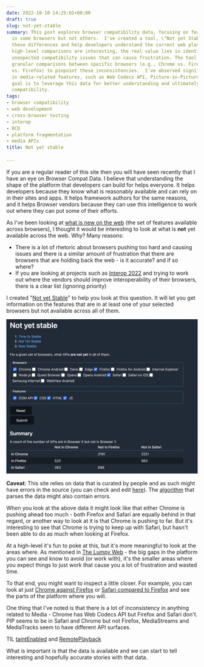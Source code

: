 ```yaml
---
date: 2022-10-10 14:25:01+00:00
draft: true
slug: not-yet-stable
summary: This post explores browser compatibility data, focusing on features present
  in some browsers but not others.  I've created a tool, \"Not yet Stable,\" to visualize
  these differences and help developers understand the current web platform landscape.  While
  high-level comparisons are interesting, the real value lies in identifying smaller,
  unexpected compatibility issues that can cause frustration. The tool allows for
  granular comparisons between specific browsers (e.g., Chrome vs. Firefox, Safari
  vs. Firefox) to pinpoint these inconsistencies.  I've observed significant discrepancies
  in media-related features, such as Web Codecs API, Picture-in-Picture, and MediaStreams.  The
  goal is to leverage this data for better understanding and ultimately improve web
  compatibility.
tags:
- browser compatibility
- web development
- cross-browser testing
- interop
- BCD
- platform fragmentation
- media APIs
title: Not yet stable

---
```

If you are a regular reader of this site then you will have seen recently that I have an eye on Browser Compat Data. I believe that understanding the shape of the platform that developers can build for helps everyone. It helps developers because they know what is reasonably available and can rely on in their sites and apps. It helps framework authors for the same reasons, and it helps Browser vendors because they can use this intelligence to work out where they can put some of their efforts.

As I've been looking at [what is new on the web](https://paul.kinlan.me/what-is-new-on-the-web/) (the set of features available across browsers), I thought it would be interesting to look at what is **not** yet available across the web. Why? Many reasons:

* There is a lot of rhetoric about browsers pushing too hard and causing issues and there is a similar amount of frustration that there are browsers that are holding back the web - is it accurate? and if so where?
* If you are looking at projects such as [Interop 2022](https://web.dev/interop-2022/) and trying to work out where the vendors should improve interoperability of their browsers, there is a clear list (ignoring priority)

I created "[Not yet Stable](https://time-to-stable.deno.dev/not-stable?browser-chrome=on&browser-firefox=on&browser-safari=on&feature-api=on&feature-css=on&feature-html=on&feature-javascript=on)" to help you look at this question. It will let you get information on the features that are in at least one of your selected browsers but not available across all of them.

![A summary of the number of features available in at least one browser](/static/2022-10-10-screen-shot-2022-10-10-at-15-40-33.png "Not yet stable")

**Caveat**: This site relies on data that is curated by people and as such might have errors in the source (you can check and edit [here](https://github.com/mdn/browser-compat-data)). The [algorithm](https://github.com/PaulKinlan/time-to-stable) that parses the data might also contain errors.

When you look at the above data it might look like that either Chrome is pushing ahead too much - both Firefox and Safari are equally behind in that regard, or another way to look at it is that Chrome is pushing to far. But it's interesting to see that Chrome is trying to keep up with Safari, but hasn't been able to do as much when looking at Firefox.

At a high-level it's fun to poke at this, but it's more meaningful to look at the areas where. As mentioned in [The Lumpy Web](https://paul.kinlan.me/the-lumpy-web/) - the big gaps in the platform you can see and know to avoid (or work with), it's the smaller areas where you expect things to just work that cause you a lot of frustration and wasted time.

To that end, you might want to inspect a little closer. For example, you can look at just [Chrome against Firefox](https://time-to-stable.deno.dev/not-stable?browser-chrome=on&browser-firefox=on&feature-api=on&feature-css=on&feature-html=on&feature-javascript=on) or [Safari compared to Firefox](https://time-to-stable.deno.dev/not-stable?browser-firefox=on&browser-safari=on&feature-api=on&feature-css=on&feature-html=on&feature-javascript=on) and see the parts of the platform where you will.

One thing that I've noted is that there is a lot of inconsistency in anything related to Media - Chrome has Web Codecs API but Firefox and Safari don't. PIP seems to be in Safari and Chrome but not Firefox, MediaStreams and MediaTracks seem to have different API surfaces.

TIL [taintEnabled](https://developer.mozilla.org/en-US/docs/Web/API/Navigator/taintEnabled) and [RemotePlayback](https://developer.mozilla.org/en-US/docs/Web/API/RemotePlayback)

What is important is that the data is available and we can start to tell interesting and hopefully accurate stories with that data.